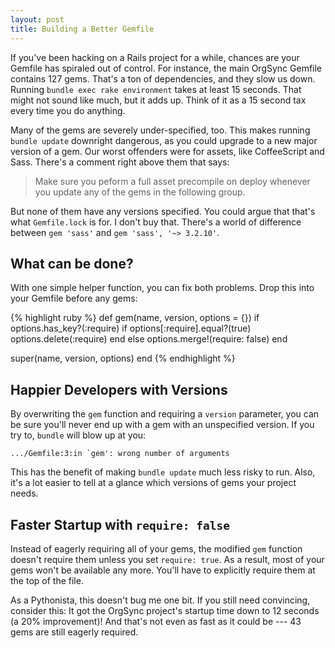 ```yaml
---
layout: post
title: Building a Better Gemfile
---
```


If you've been hacking on a Rails project for a while, chances are your Gemfile has spiraled out of control.
For instance, the main OrgSync Gemfile contains 127 gems.
That's a ton of dependencies, and they slow us down.
Running `bundle exec rake environment` takes at least 15 seconds.
That might not sound like much, but it adds up.
Think of it as a 15 second tax every time you do anything.

Many of the gems are severely under-specified, too.
This makes running `bundle update` downright dangerous, as you could upgrade to a new major version of a gem.
Our worst offenders were for assets, like CoffeeScript and Sass.
There's a comment right above them that says:

> Make sure you peform a full asset precompile on deploy whenever you update any of the gems in the following group.

But none of them have any versions specified.
You could argue that that's what `Gemfile.lock` is for.
I don't buy that.
There's a world of difference between `gem 'sass'` and `gem 'sass', '~> 3.2.10'`.

## What can be done?

With one simple helper function, you can fix both problems.
Drop this into your Gemfile before any gems:

{% highlight ruby %}
def gem(name, version, options = {})
  if options.has_key?(:require)
    if options[:require].equal?(true)
      options.delete(:require)
    end
  else
    options.merge!(require: false)
  end

  super(name, version, options)
end
{% endhighlight %}

## Happier Developers with Versions

By overwriting the `gem` function and requiring a `version` parameter, you can be sure you'll never end up with a gem with an unspecified version.
If you try to, `bundle` will blow up at you:

    .../Gemfile:3:in `gem': wrong number of arguments

This has the benefit of making `bundle update` much less risky to run.
Also, it's a lot easier to tell at a glance which versions of gems your project needs.

## Faster Startup with `require: false`

Instead of eagerly requiring all of your gems, the modified `gem` function doesn't require them unless you set `require: true`.
As a result, most of your gems won't be available any more.
You'll have to explicitly require them at the top of the file.

As a Pythonista, this doesn't bug me one bit.
If you still need convincing, consider this:
It got the OrgSync project's startup time down to 12 seconds (a 20% improvement)!
And that's not even as fast as it could be --- 43 gems are still eagerly required.
